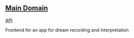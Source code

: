 ## [Main Domain](https://dream-interpretation-appx.web.app/)

[API](https://github.com/adamtry/dreamflow-api)

Frontend for an app for dream recording and interpretation
